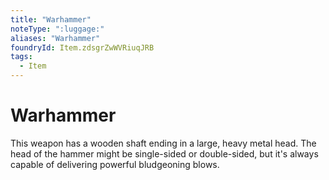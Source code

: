 ```yaml
---
title: "Warhammer"
noteType: ":luggage:"
aliases: "Warhammer"
foundryId: Item.zdsgrZwWVRiuqJRB
tags:
  - Item
---
```


# Warhammer

This weapon has a wooden shaft ending in a large, heavy metal head. The head of the hammer might be single-sided or double-sided, but it's always capable of delivering powerful bludgeoning blows.
